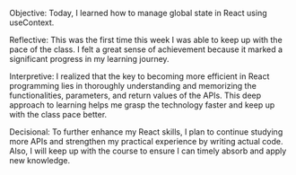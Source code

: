 Objective: Today, I learned how to manage global state in React using useContext.

Reflective: This was the first time this week I was able to keep up with the pace of the class.
        I felt a great sense of achievement because it marked a significant progress in my learning journey.

Interpretive: I realized that the key to becoming more efficient in React programming lies in thoroughly 
        understanding and memorizing the functionalities, parameters, and return values of the APIs. 
        This deep approach to learning helps me grasp the technology faster and keep up with the class pace better.

Decisional: To further enhance my React skills, I plan to continue studying more APIs and strengthen my practical experience by writing actual code. 
        Also, I will keep up with the course to ensure I can timely absorb and apply new knowledge.
